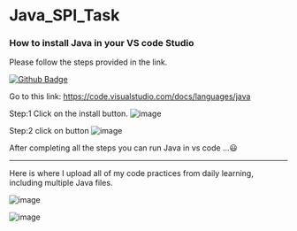 # Java_SPI_Task
<h3>How to install Java in your VS code Studio</h3>


Please follow the steps provided in the link.
<br >

[![Github Badge](https://img.shields.io/badge/Githb-1877F2?style=for-the-badge&logo=githhub&logoColor=white)]((https://code.visualstudio.com/docs/languages/java))

Go to this link:  https://code.visualstudio.com/docs/languages/java 


Step:1
Click on the install button.
![image](https://github.com/Soum-ik/Java_SPI_Task/assets/110479389/f6b74bb0-f8ef-408e-b1f8-8788131bfbe5)

Step:2
click on button
![image](https://github.com/Soum-ik/Java_SPI_Task/assets/110479389/f2f9d347-a538-4739-b944-b628d8d528bf)


After completing all the steps you can run Java in vs code ...😃




<hr >
Here is where I upload all of my code practices from daily learning, including multiple Java files.



![image](https://github.com/Soum-ik/Java_SPI_Task/assets/110479389/760b8eb2-7a8e-40e5-906a-7091ee147e43)

![image](https://github.com/Soum-ik/Java_SPI_Task/assets/110479389/35938de8-5bd1-494a-9f85-8032f88ace25)
